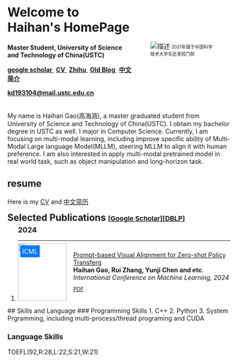 <!-- # Welcome to Haihan's HomePage 
<img src="https://s2.loli.net/2024/10/25/Cq6s7DEWtA8U32i.jpg" alt='selfphoto" align="right"> -->
<!-- ![photo.jpg](https://s2.loli.net/2024/10/25/Cq6s7DEWtA8U32i.jpg) -->
<div style="display: flex; align-items: center; justify-content: space-between;">  
  <!-- <figure>
  <img src="https://s2.loli.net/2024/10/25/Cq6s7DEWtA8U32i.jpg" alt="描述" style="max-height: 100px; max-width: 100px;"> 
  <figurecaption  style="font-size: 10px;">
  2021年摄于中国科学技术大学东区老校门前 
  
  </figurecaption>
  </figure> -->
  <h1>Welcome to Haihan's HomePage  
  <div style="margin-top: 20px; font-size: 14px;">  
    <p>  
      Master Student, University of Science and Technology of China(USTC)
      <!-- 这是一段关于我主页的文字介绍。你可以在这里写一些关于你自己的信息，或者提供一些额外的链接和资源。  
      希望你在这里能找到有用的信息，并享受浏览我的主页！   -->
    </p>  
    <div class="wrapper">
      <div>
      <a style="margin: 0 5px 0 0" href="https://scholar.google.com.sg/citations?user=TE7lbQwAAAAJ&hl=en">
          <!-- <i class="ai ai-google-scholar" style="font-size:1.2rem"></i>
           -->
          google scholar
      </a> 
      <a style="margin: 0 5px 0 0" href="https://drive.google.com/file/d/1-jOFyVDDH6-CR6xTUBX5Bku93zy-7YLj/view?usp=sharing">
          <!-- <i class="ai ai-google-scholar" style="font-size:1.2rem"></i>
           -->
          CV
      </a> 
      <a style="margin: 0 5px 0 0" href="https://www.zhihu.com/people/ustcer-5">
          <!-- <i class="ai ai-google-scholar" style="font-size:1.2rem"></i>
           -->
          Zhihu
      </a>
      <a style="margin: 0 5px 0 0" href="gaoustcer.github.io">
          <!-- <i class="ai ai-google-scholar" style="font-size:1.2rem"></i>
           -->
          Old Blog
      </a>
      <a style="mergin: 0 5px 0 0" href="https://gaohomepage.github.io/chinese_version/">
      中文简介
      </a>
      </div>
    </div>
    <p>
    <a style="margin: 0 5px 0 0" href="kd193104@mail.ustc.edu.cn">
        kd193104@mail.ustc.edu.cn
    </a>
    </p>
    <!-- <p>
    <div class="social-icons">
        <a style="margin: 0 5px 0 0" href="https://scholar.google.com.sg/citations?user=TE7lbQwAAAAJ&hl=en">
          <i class="ai ai-google-scholar" style="font-size:1.2rem"></i>
        </a>  
    </div>
    </p> -->
  </div>
  </h1>
  <figure>
  <img src="https://s2.loli.net/2024/10/25/Cq6s7DEWtA8U32i.jpg" alt="描述" style="max-height: 200px; max-width: 200px;"> 
  <figurecaption  style="font-size: 10px;">
  2021年摄于中国科学技术大学东区老校门前 
  
  </figurecaption>
  </figure>
  <!-- 调整图片大小 -->  
</div>
<!-- For full documentation visit [mkdocs.org](https://www.mkdocs.org). -->
My name is Haihan Gao(高海涵), a master graduated student from University of Science and Technology of China(USTC). I obtain my bachelor degree in USTC as well. I major in Computer Science. Currently, I am focusing on multi-modal learning, including improve specific ability of Multi-Modal Large language Model(MLLM), steering MLLM to align it with human preference. I am also interested in apply multi-modal pretrained model in real world task, such as object manipulation and long-horizon task.



## resume 
Here is my [CV](https://drive.google.com/file/d/1-W3AOHvm9tNahpsqxCW8LHEuA8C9hDih/view?usp=sharing) and [中文简历](https://drive.google.com/file/d/16KI5c-mxscEvvarNvjn6a5akq2l8lvCt/view?usp=sharing)
<!-- ## Publications -->

<h2 id="publications" style="margin: 2px 0px -15px;">Selected Publications <temp style="font-size:15px;">[</temp><a href="https://scholar.google.com/citations?hl=en&amp;user=TE7lbQwAAAAJ" target="_blank" style="font-size:15px;">Google Scholar</a><temp style="font-size:15px;">]</temp><temp style="font-size:15px;">[</temp><a href="https://dblp.org/pid/227/4399.html" target="_blank" style="font-size:15px;">DBLP</a><temp style="font-size:15px;">]</temp></h2>

<div class="publications">
<ol class="bibliography">
<h3 style="margin-top: 20px; margin-bottom: 5px;">2024</h3><hr style="margin-bottom: 5px;" />
<li>
<div class="pub-row" style="display: flex; align-items: center;"> <!-- Center-align the content -->
  <div class="image-container" style="flex: 0 0 auto; margin-right: 15px; position: relative;">
    <img src="https://s2.loli.net/2024/10/28/e9LidGfj2ouwg1r.png" class="teaser img-fluid z-depth-1" style="width: 110px; height: 130px; object-fit: cover; margin-bottom: 0;" />
    <abbr class="badge" style="position: absolute; top: 5px; left: 5px; background-color: #007bff; color: white; padding: 5px;">ICML</abbr>
  </div>
  <div class="text-container" style="flex: 1; display: flex; flex-direction: column; justify-content: center;">
      <div class="title"><a href="https://arxiv.org/abs/2405.15196">Prompt-based Visual Alignment for Zero-shot Policy Transferg</a></div>
      <div class="author"><strong>Haihan Gao, Rui Zhang, Yunji Chen and etc</strong>.</div>
      <div class="periodical"><em>International Conference on Machine Learning, 2024</em></div>
      <div class="links" style="margin-top: 10px;">
        <a href="https://openreview.net/pdf?id=PPoQz8K4GZ" class="btn btn-sm z-depth-0" role="button" target="_blank" style="font-size:12px;">PDF</a>
        <!-- <a href="#" class="btn btn-sm z-depth-0" role="button" target="_blank" style="font-size:12px;">Code</a> -->
      </div>
  </div>
</div>
</li>
</ol>
</div>
<!-- * `mkdocs new [dir-name]` - Create a new project.
* `mkdocs serve` - Start the live-reloading docs server.
* `mkdocs build` - Build the documentation site.
* `mkdocs -h` - Print help message and exit. -->
## Skills and Language
### Programming Skills
1. C++
2. Python
3. System Prgramming, including multi-process/thread programing and CUDA

### Language Skills
TOEFL(92,R:28,L:22,S:21,W:21) 
<!-- ## Contact Information -->

<!-- ## Project layout

    mkdocs.yml    # The configuration file.
    docs/
        index.md  # The documentation homepage.
        ...       # Other markdown pages, images and other files. -->
